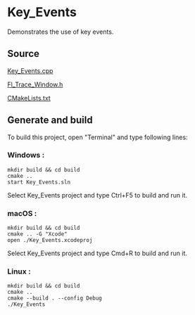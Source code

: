 # Key_Events

Demonstrates the use of key events.

## Source

[Key_Events.cpp](Key_Events.cpp)

[Fl_Trace_Window.h](Fl_Trace_Window.h)

[CMakeLists.txt](CMakeLists.txt)

## Generate and build

To build this project, open "Terminal" and type following lines:

### Windows :

``` shell
mkdir build && cd build
cmake .. 
start Key_Events.sln
```

Select Key_Events project and type Ctrl+F5 to build and run it.

### macOS :

``` shell
mkdir build && cd build
cmake .. -G "Xcode"
open ./Key_Events.xcodeproj
```

Select Key_Events project and type Cmd+R to build and run it.

### Linux :

``` shell
mkdir build && cd build
cmake .. 
cmake --build . --config Debug
./Key_Events
```
